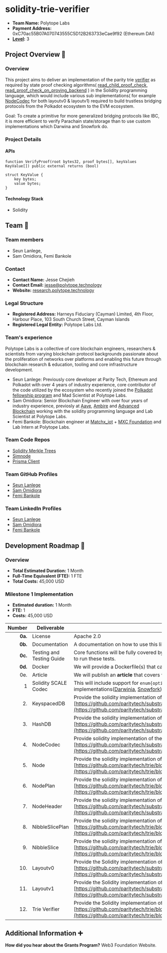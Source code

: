 # solidity-trie-verifier

- **Team Name:** Polytope Labs
- **Payment Address:** 0xC70ac55B07A070743555C5D12B263733eCae9f92 (Ethereum DAI)
- **[Level](https://github.com/w3f/Grants-Program/tree/master#level_slider-levels):** 3

## Project Overview :page_facing_up:

### Overview

This project aims to deliver an implementation of the parity trie [verifier](https://github.com/paritytech/trie/blob/42f086bc8748f25e978da10a9cefdb396a72b158/trie-db/src/lib.rs#L268) as required by state proof checking algorithms( [read_child_proof_check](https://github.com/paritytech/substrate/blob/129fee774a6d185d117a57fd1e81b3d0d05ad747/primitives/state-machine/src/lib.rs#L1102), [read_proof_check_on_proving_backend](https://github.com/paritytech/substrate/blob/129fee774a6d185d117a57fd1e81b3d0d05ad747/primitives/state-machine/src/lib.rs#L1128) ) in the Solidity programming language, which would include various sub implementations( for example [NodeCodec](https://github.com/paritytech/substrate/blob/129fee774a6d185d117a57fd1e81b3d0d05ad747/primitives/trie/src/node_codec.rs#L81) for both layoutv0 & layoutv1) required to build trustless bridging protocols from the Polkadot ecosystem to the EVM ecosystem.

Goal: To create a primitive for more generalized bridging protocols like IBC, it is more efficient to verify Parachain state/storage than to use custom implementations which Darwina and Snowfork do.

### Project Details

#### APIs
```solidity
function VerifyProof(root bytes32, proof bytes[], keyValues KeyValue[]) public external returns (bool)

struct KeyValue {
    key bytes;
    value bytes;
}
```
#### Technology Stack
- Solidity

## Team :busts_in_silhouette:

### Team members

- Seun Lanlege,
- Sam Omidiora, Femi Bankole

### Contact

- **Contact Name:** Jesse Chejieh
- **Contact Email:** jesse@polytope.technology
- **Website:** [research.polytope.technology](https://research.polytope.technology/)

### Legal Structure
- **Registered Address:** Harneys Fiduciary (Cayman) Limited, 4th Floor, Harbour Place, 103 South Church Street, Cayman Islands
- **Registered Legal Entity:** Polytope Labs Ltd.

### Team's experience

Polytope Labs is a collective of core blockchain engineers, researchers & scientists from varying blockchain protocol backgrounds passionate about the proliferation of networks over platforms and enabling this future through blockchain research & education, tooling and core infrastructure development. 

- Seun Lanlege: Previously core developer at Parity Tech, Ethereum and Polkadot with over 4 years of industry experience, core contributor of the code utilized by the ecosystem who recently joined the [Polkadot fellowship program](https://github.com/polkadot-fellows/seeding/pull/33) and Mad Scientist at Polytope Labs.
- Sam Omidiora: Senior Blockchain Engineer with over four years of industry experience, previosly at [Aave](https://aave.com/), [Ambire](https://www.ambire.com/) and [Advanced Blockchain](https://www.advancedblockchain.com/) working with the solidity programming language and Lab Scientist at Polytope Labs.
- Femi Bankole: Blockchain engineer at [Matchx_iot](https://matchx.io/) + [MXC Foundation](https://www.mxc.org/) and Lab Intern at Polytope Labs.


### Team Code Repos

- [Solidity Merkle Trees](https://github.com/polytope-labs/solidity-merkle-trees)
- [Simnode](https://github.com/polytope-labs/sc-simnode)
- [Prisma Client](https://github.com/polytope-labs/prisma-client-rs)

### Team GitHub Profiles

- [Seun Lanlege](https://github.com/seunlanlege/)
- [Sam Omidiora](https://github.com/samparsky)
- [Femi Bankole](https://github.com/iTranscend/)

### Team LinkedIn Profiles

- [Seun Lanlege](https://www.linkedin.com/in/seunlanlege/)
- [Sam Omidiora](https://www.linkedin.com/in/omidiora-samuel/)
- [Femi Bankole](https://www.linkedin.com/in/femibankole)


## Development Roadmap :nut_and_bolt:

### Overview

- **Total Estimated Duration:** 1 Month
- **Full-Time Equivalent (FTE):**  1 FTE
- **Total Costs:** 45,000 USD

### Milestone 1 Implementation

- **Estimated duration:** 1 Month
- **FTE:**  1
- **Costs:** 45,000 USD

| Number | Deliverable | Specification |
| -----: | ----------- | ------------- |
| **0a.** | License | Apache 2.0 |
| **0b.** | Documentation | A documentation on how to use this library in form of a README on the project repository. |
| **0c.** | Testing and Testing Guide | Core functions will be fully covered by comprehensive unit tests to ensure functionality and robustness. In the guide, we will describe how to run these tests. |
| **0d.** | Docker | We will provide a Dockerfile(s) that can be used to test all the functionality delivered with this milestone. |
| 0e. | Article | We will publish an **article** that covers what was done/achieved as part of the grant. |
| 1 | Solidity SCALE Codec | This will include support for `enum{option/result}`, `Vec<Vec<u8>>` decoding and other types required for verifying state proofs as current implementations([Darwinia](https://github.com/darwinia-network/darwinia-messages-sol/blob/master/contracts/utils/contracts/ScaleCodec.sol), [Snowfork](https://github.com/Snowfork/snowbridge/blob/main/core/packages/contracts/contracts/ScaleCodec.sol)) don't support.
| 2. | KeyspacedDB | Provide the solidity implementation of the following; [https://github.com/paritytech/substrate/blob/129fee774a6d185d117a57fd1e81b3d0d05ad747/primitives/trie/src/lib.rs#L426](https://github.com/paritytech/substrate/blob/129fee774a6d185d117a57fd1e81b3d0d05ad747/primitives/trie/src/lib.rs#L426). |
| 3. | HashDB | Provide the solidity implementation of the following; [https://github.com/paritytech/substrate/blob/129fee774a6d185d117a57fd1e81b3d0d05ad747/primitives/trie/src/lib.rs#L155](https://github.com/paritytech/substrate/blob/129fee774a6d185d117a57fd1e81b3d0d05ad747/primitives/trie/src/lib.rs#L155). |
| 4. |  NodeCodec | Provide solidity implementation of the following; [https://github.com/paritytech/substrate/blob/129fee774a6d185d117a57fd1e81b3d0d05ad747/primitives/trie/src/node_codec.rs#L81](https://github.com/paritytech/substrate/blob/129fee774a6d185d117a57fd1e81b3d0d05ad747/primitives/trie/src/node_codec.rs#L81). |
| 5. | Node | Provide the solidity implementation of the following; [https://github.com/paritytech/trie/blob/42f086bc8748f25e978da10a9cefdb396a72b158/trie-db/src/node.rs#L184](https://github.com/paritytech/trie/blob/42f086bc8748f25e978da10a9cefdb396a72b158/trie-db/src/node.rs#L184). |
| 6. | NodePlan |   Provide the solidity implementation of the following; [https://github.com/paritytech/trie/blob/42f086bc8748f25e978da10a9cefdb396a72b158/trie-db/src/node.rs#L507](https://github.com/paritytech/trie/blob/42f086bc8748f25e978da10a9cefdb396a72b158/trie-db/src/node.rs#L507). |
| 7. | NodeHeader | Provide the solidity implementation of the following; [https://github.com/paritytech/substrate/blob/129fee774a6d185d117a57fd1e81b3d0d05ad747/primitives/trie/src/node_header.rs#L26](https://github.com/paritytech/substrate/blob/129fee774a6d185d117a57fd1e81b3d0d05ad747/primitives/trie/src/node_header.rs#L26). |
| 8. | NibbleSlicePlan | Provide the solidity implementation of the following; [https://github.com/paritytech/trie/blob/42f086bc8748f25e978da10a9cefdb396a72b158/trie-db/src/node.rs#L454](https://github.com/paritytech/trie/blob/42f086bc8748f25e978da10a9cefdb396a72b158/trie-db/src/node.rs#L454). |
| 9. | NibbleSlice | Provide the solidity implementation of the following; [https://github.com/paritytech/trie/blob/42f086bc8748f25e978da10a9cefdb396a72b158/trie-db/src/nibble/mod.rs#L180](https://github.com/paritytech/trie/blob/42f086bc8748f25e978da10a9cefdb396a72b158/trie-db/src/nibble/mod.rs#L180). |
| 10. | Layoutv0 | Provide the Solidity implementation of following; [https://github.com/paritytech/substrate/blob/ece32a72e934f6fe6705a7d418bbf3e71b4931ad/primitives/trie/src/lib.rs#L60](https://github.com/paritytech/substrate/blob/ece32a72e934f6fe6705a7d418bbf3e71b4931ad/primitives/trie/src/lib.rs#L60). |  
| 11. | Layoutv1 | Provide the Solidity implementation of the following; [https://github.com/paritytech/substrate/blob/ece32a72e934f6fe6705a7d418bbf3e71b4931ad/primitives/trie/src/lib.rs#L63](https://github.com/paritytech/substrate/blob/ece32a72e934f6fe6705a7d418bbf3e71b4931ad/primitives/trie/src/lib.rs#L63) . |
| 12. | Trie Verifier | Provide the Solidity implementation of the following; [https://github.com/paritytech/trie/blob/42f086bc8748f25e978da10a9cefdb396a72b158/trie-db/src/lib.rs#L268](https://github.com/paritytech/trie/blob/42f086bc8748f25e978da10a9cefdb396a72b158/trie-db/src/lib.rs#L268). |

## Additional Information :heavy_plus_sign:

**How did you hear about the Grants Program?** Web3 Foundation Website.
